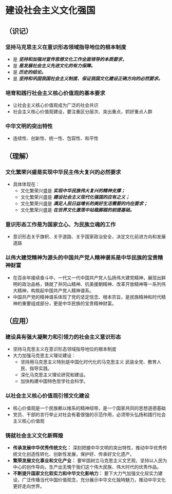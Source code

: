 # 建设社会主义文化强国

## （识记）

### 坚持马克思主义在意识形态领域指导地位的根本制度

- 是 ***坚持和加强对宣传思想文化工作全面领导的本质要求，***
- 是 ***是发展社会主义先进文化的有力保障。***
- 是 ***历史的结论。***
- 是 ***坚持和巩固我国社会主义制度、保证我国文化建设正确方向的必然要求。***

### 培育和践行社会主义核心价值观的基本要求

- 让社会主义核心价值观成为广泛的社会共识
- 社会主义核心价值观建设，要注重区分层次、突出重点，抓好重点人群

### 中华文明的突出特性

- 连续性、创新性、统一性、包容性、和平性

## （理解）

### 文化繁荣兴盛是实现中华民主伟大复兴的必然要求

- 具体体现在：
  + 文化繁荣兴盛是 ***实现中华民族伟大复兴的精神支撑；***
  + 文化繁荣兴盛是 ***建设社会主义现代化强国的应有之义；***
  + 文化繁荣兴盛是 ***满足人民日益增长的美好生活需要的内在要求；***
  + 文化繁荣兴盛是 ***在世界文化激荡中站稳脚跟的前提基础。***

### 意识形态工作是为国家立心、为民族立魂的工作

- 意识形态关乎旗帜、关乎道路、关乎国家政治安全，决定文化前进方向和发展道路

### 以伟大建党精神为源头的中国共产党人精神谱系是中华民族的宝贵精神财富

- 在百余年接续奋斗中，一代又一代中国共产党人弘扬伟大建党精神，展现出鲜明的政治品格，铸就了井冈山精神、抗美援朝精神、改革开放精神等一系列伟大精神，构筑起中国共产党人精神谱系。
- 中国共产党的精神谱系体现了党的坚定信念、根本宗旨，是民族精神和时代精神的重要组成部分，更是中华民族的宝贵精神财富。

## （应用）

### 建设具有强大凝聚力和引领力的社会主义意识形态

- 坚持马克思主义在意识形态领域指导地位的根本制度
- 大力加强马克思主义理论建设：
  + 坚持用马克思主义特别是中国化时代化的马克思主义 武装全党、教育人民、指导实践。
  + 深化马克思主义理论研究和建设。
  + 加快构建中国特色哲学社会科学。

### 以社会主义核心价值观引领文化建设

- 核心价值观是一个民族赖以维系的精神纽带，是一个国家共同的思想道德基础
- 党员、干部的言行举止对社会有着很强的示范作用，必须带头弘扬和践行社会主义核心价值观

### 铸就社会主义文化新辉煌

- **传承发展中华优秀传统文化：**
  深刻把握中华文明的突出特性，推动中华优秀传统文化创造性转化、创新性发展，保护好、传承好文化遗产。
- **繁荣发展文化事业和文化产业：**
  要牢固树立马克思主义文艺观，坚持以人民为中心的创作导向，生产出无愧于我们这个伟大民族、伟大时代的优秀作品。
- **不断提升国家文化软实力和中华文化影响力：**
  要下大力气加强文化软实力建设，广泛传播当代中国价值观念，充分展示中华文化独特魅力，推动中华文化更好走向世界。

